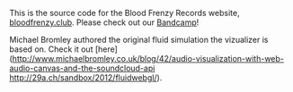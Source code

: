 This is the source code for the Blood Frenzy Records  website, [bloodfrenzy.club](https://bloodfrenzy.club/). Please check out our [Bandcamp](https://bloodfrenzy.bandcamp.com)!

Michael Bromley authored the original fluid simulation the vizualizer is based on. Check it out [here](http://www.michaelbromley.co.uk/blog/42/audio-visualization-with-web-audio-canvas-and-the-soundcloud-api
http://29a.ch/sandbox/2012/fluidwebgl/).